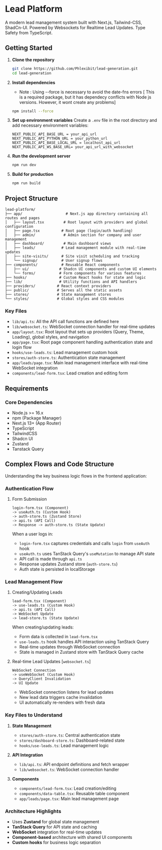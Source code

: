 # Lead Platform

A modern lead management system built with Next.js, Tailwind-CSS, ShadCn-UI. Powered by Websockets for Realtime Lead Updates. Type Safety from TypeScript. 

## Getting Started

1. **Clone the repository**

   ```bash
   git clone https://github.com/Phlexibit/lead-generation.git
   cd lead-generation
   ```

2. **Install dependencies**
    - Note : Using --force is necessary to avoid the date-fns errors [ This is a required package, but it has dependecy conflicts with Node js versions. However, it wont create any problems]

   ```bash
   npm install --force
   ```

3. **Set up environment variables**
   Create a `.env` file in the root directory and add necessary environment variables:

   ```env
   NEXT_PUBLIC_API_BASE_URL = your_api_url
   NEXT_PUBLIC_API_PYTHON_URL = your_python_url
   NEXT_PUBLIC_API_BASE_LOCAL_URL = localhost_api_url
   NEXT_PUBLIC_API_WS_BASE_URL= your_api_url_with_websocket
   ```

4. **Run the development server**

   ```bash
   npm run dev
   ```

5. **Build for production**
   ```bash
   npm run build
   ```

## Project Structure

```
lead-platform/
├── app/                    # Next.js app directory containing all routes and pages
│   ├── layout.tsx         # Root layout with providers and global configuration
│   ├── page.tsx          # Root page (login/auth handling)
│   ├── admin/             # Admin section for company and user management
│   ├── dashboard/         # Main dashboard views
│   ├── leads/            # Lead management module with real-time updates
│   ├── site-visits/      # Site visit scheduling and tracking
│   └── signup/           # User signup flows
├── components/           # Reusable React components
│   ├── ui/              # Shadcn UI components and custom UI elements
│   └── forms/           # Form components for various features
├── hooks/               # Custom React hooks for state and logic
├── lib/                 # Utility functions and API handlers
├── providers/          # React context providers
├── public/             # Serves all the static assets
├── stores/             # State management stores
└── styles/             # Global styles and CSS modules
```

### Key Files

- `lib/api.ts`: All the API call functions are defined here
- `lib/websocket.ts`: WebSocket connection handler for real-time updates
- `app/layout.tsx`: Root layout that sets up providers (Query, Theme, Loading), global styles, and navigation
- `app/page.tsx`: Root page component handling authentication state and login flow
- `hooks/use-leads.ts`: Lead management custom hook
- `stores/auth-store.ts`: Authentication state management
- `app/leads/page.tsx`: Main lead management interface with real-time WebSocket integration
- `components/lead-form.tsx`: Lead creation and editing form

## Requirements

### Core Dependencies

- Node.js >= 16.x 
- npm (Package Manager)
- Next.js 13+ (App Router)
- TypeScript
- TailwindCSS
- Shadcn UI
- Zustand
- Tanstack Query

## Complex Flows and Code Structure

Understanding the key business logic flows in the frontend application:

### Authentication Flow

1. Form Submission
   ```
   login-form.tsx (Component) 
   -> useAuth.ts (Custom Hook) 
   -> auth-store.ts (Zustand Store) 
   -> api.ts (API Call) 
   -> Response -> auth-store.ts (State Update)
   ```

   When a user logs in:
   - `login-form.tsx` captures credentials and calls `login` from `useAuth` hook
   - `useAuth.ts` uses TanStack Query's `useMutation` to manage API state
   - API call is made through `api.ts`
   - Response updates Zustand store (`auth-store.ts`)
   - Auth state is persisted in localStorage

### Lead Management Flow

1. Creating/Updating Leads
   ```
   lead-form.tsx (Component) 
   -> use-leads.ts (Custom Hook) 
   -> api.ts (API Call) 
   -> WebSocket Update 
   -> lead-store.ts (State Update)
   ```

   When creating/updating leads:
   - Form data is collected in `lead-form.tsx`
   - `use-leads.ts` hook handles API interaction using TanStack Query
   - Real-time updates through WebSocket connection
   - State is managed in Zustand store with TanStack Query cache

2. Real-time Lead Updates [`websocket.ts`]
   ```
   WebSocket Connection 
   -> useWebSocket (Custom Hook) 
   -> QueryClient Invalidation 
   -> UI Update
   ```

   - WebSocket connection listens for lead updates
   - New lead data triggers cache invalidation
   - UI automatically re-renders with fresh data

### Key Files to Understand

1. **State Management**
   - `stores/auth-store.ts`: Central authentication state
   - `stores/dashboard-store.ts`: Dashboard-related state
   - `hooks/use-leads.ts`: Lead management logic

2. **API Integration**
   - `lib/api.ts`: API endpoint definitions and fetch wrapper
   - `lib/websocket.ts`: WebSocket connection handler

3. **Components**
   - `components/lead-form.tsx`: Lead creation/editing
   - `components/data-table.tsx`: Reusable table component
   - `app/leads/page.tsx`: Main lead management page

### Architecture Highlights

- Uses **Zustand** for global state management
- **TanStack Query** for API state and caching
- **WebSocket** integration for real-time updates
- **Component-based** architecture with shared UI components
- **Custom hooks** for business logic separation
